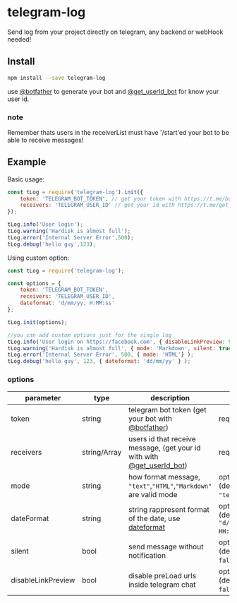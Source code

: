 # telegram-log
Send log from your project directly on telegram, any backend or webHook needed!

## Install

```sh
npm install --save telegram-log
```

use [@botfather](https://t.me/botfather) to generate your bot and [@get_userId_bot](https://t.me/get_userId_bot) for know your user id.

### note
Remember thats users in the receiverList must have '/start'ed your bot to be able to receive messages!

## Example 

Basic usage:

```js
const tLog = require('telegram-log').init({
	token: 'TELEGRAM_BOT_TOKEN', // get your token with https://t.me/botfather
	receivers: 'TELEGRAM_USER_ID' // get your id with https://t.me/get_userId_bot
});

tLog.info('User login');
tLog.warning('Hardisk is almost full');
tLog.error('Internal Server Error',500);
tLog.debug('hello guy',123);
```
Using custom option:

```js
const tLog = require('telegram-log');

const options = {
	token: 'TELEGRAM_BOT_TOKEN',
	receivers: 'TELEGRAM_USER_ID',
	dateformat: 'd/mm/yy, H:MM:ss'
};

tLog.init(options);

//you can add custom options just for the single log
tLog.info('User login on https://facebook.com', { disableLinkPreview: true } );
tLog.warning('Hardisk is almost full', { mode: 'Markdown', silent: true } );
tLog.error('Internal Server Error', 500, { mode: 'HTML'} );
tLog.debug('hello guy', 123, { dateformat: 'dd/mm/yy' } );
```

### options


| parameter | type | description | |
| ------ | ------ | ------ | ------ |
| token | string | telegram bot token (get your bot with [@botfather](https://t.me/botfather)) | required |
| receivers | string/Array | users id that receive message, (get your id with with [@get_userId_bot](https://t.me/get_userId_bot)) | required |
| mode | string| how format message, `"text"`,`"HTML"`,`"Markdown"` are valid mode | optional (default `"text"`) |
| dateFormat   | string | string rappresent format of the date, use [dateformat](https://www.npmjs.com/package/dateformat) | optional (default `"d/mm/yyyy, HH:MM:ss"`) |
| silent       | bool | send message without notification | optional (default `false`) |
| disableLinkPreview  | bool | disable preLoad urls inside telegram chat | optional (default `false`) |